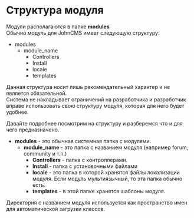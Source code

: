 # Структура модуля

Модули располагаются в папке **modules**  
Обычно модуль для JohnCMS имеет следующую структуру:

* modules
  * module\_name
    * Controllers
    * Install
    * locale
    * templates

Данная структура носит лишь рекомендательный характер и не является обязательной.  
Система не накладывает ограничений на разработчика и разработчик вправе использовать свою структуру модуля, которая для него будет удобнее. 

Давайте подробнее посмотрим на структуру и разберемся что и для чего предназначено.

* **modules** - это обычная системная папка с модулями.
  * **module\_name** - это папка с названием модуля \(например forum, community и т.п.\)
    * **Controllers** - папка с контроллерами.
    * **Install** - папка с установочными файлами
    * **locale** - это папка в которой хранятся файлы локализации модуля. Если модуль мультиязычный, то эта папка обычно есть.
    * **templates** - в этой папке хранятся шаблоны модуля.

Директория с названием модуля используется как пространство имен для автоматической загрузки классов.

